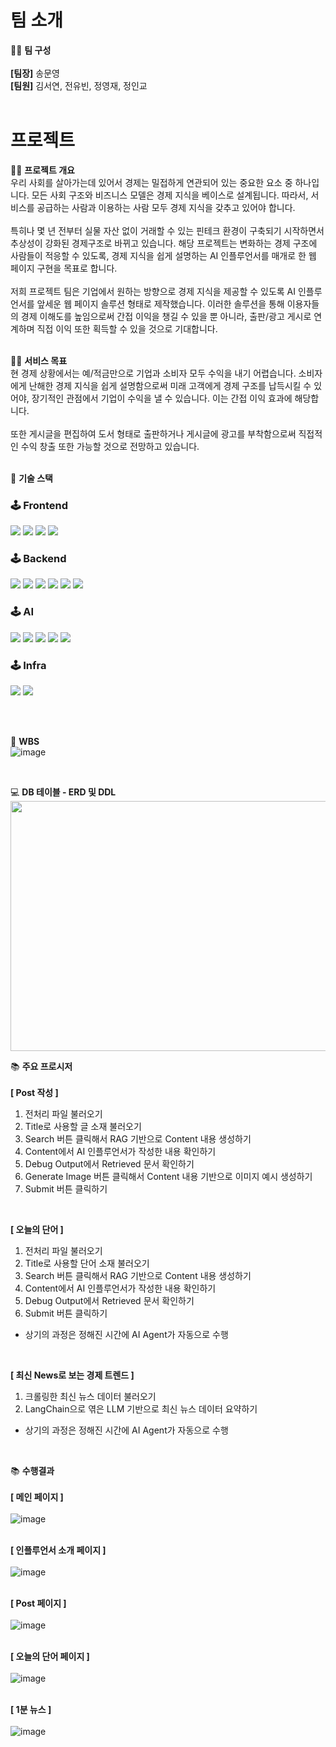 #  팀 소개
👩‍🏫 <strong>팀 구성</strong> </br></br>
**[팀장]** 송문영 <br/>
**[팀원]** 김서연, 전유빈, 정영재, 정인교
<br/><br/>


#  프로젝트


👨‍🏫 <strong>프로젝트 개요</strong></br>
우리 사회를 살아가는데 있어서 경제는 밀접하게 연관되어 있는 중요한 요소 중 하나입니다. 모든 사회 구조와 비즈니스 모델은 경제 지식을 베이스로 설계됩니다. 따라서, 서비스를 공급하는 사람과 이용하는 사람 모두 경제 지식을 갖추고 있어야 합니다. </br></br>
특히나 몇 년 전부터 실물 자산 없이 거래할 수 있는 핀테크 환경이 구축되기 시작하면서 추상성이 강화된 경제구조로 바뀌고 있습니다. 해당 프로젝트는 변화하는 경제 구조에 사람들이 적응할 수 있도록, 경제 지식을 쉽게 설명하는 AI 인플루언서를 매개로 한 웹 페이지 구현을 목표로 합니다.</br></br>
저희 프로젝트 팀은 기업에서 원하는 방향으로 경제 지식을 제공할 수 있도록 AI 인플루언서를 앞세운 웹 페이지 솔루션 형태로 제작했습니다. 이러한 솔루션을 통해 이용자들의 경제 이해도를 높임으로써 간접 이익을 챙길 수 있을 뿐 아니라, 출판/광고 게시로 연계하며 직접 이익 또한 획득할 수 있을 것으로 기대합니다.</br></br>

👩‍🏫 <strong>서비스 목표</strong></br>
현 경제 상황에서는 예/적금만으로 기업과 소비자 모두 수익을 내기 어렵습니다. 소비자에게 난해한 경제 지식을 쉽게 설명함으로써 미래 고객에게 경제 구조를 납득시킬 수 있어야, 장기적인 관점에서 기업이 수익을 낼 수 있습니다. 이는 간접 이익 효과에 해당합니다.</br></br> 
또한 게시글을 편집하여 도서 형태로 출판하거나 게시글에 광고를 부착함으로써 직접적인 수익 창출 또한 가능할 것으로 전망하고 있습니다.</br></br>


🔨 <strong>기술 스택</strong>
<div align=left><h3>🕹️ Frontend</div>
<div align=left>
  <img src="https://img.shields.io/badge/HTML5-E34F26?style=for-the-badge&logo=HTML5&logoColor=white">
  <img src="https://img.shields.io/badge/CSS3-1572B6?style=for-the-badge&logo=CSS3&logoColor=white">
  <img src="https://img.shields.io/badge/JavaScript-F7DF1E?style=for-the-badge&logo=JavaScript&logoColor=white">
  <img src="https://img.shields.io/badge/bootstrap-7952B3?style=for-the-badge&logo=Bootstrap&logoColor=white">
</div>

<div align=left><h3>🕹️ Backend</div>
<div aling=left>
  <img src="https://img.shields.io/badge/Python-3776AB?style=for-the-badge&logo=Python&logoColor=white">
  <img src="https://img.shields.io/badge/Django-092E20?style=for-the-badge&logo=Django&logoColor=white">
  <img src="https://img.shields.io/badge/postgresql-4169E1?style=for-the-badge&logo=Postgresql&logoColor=white">
  <img src="https://img.shields.io/badge/gunicorn-499848?style=for-the-badge&logo=Gunicorn&logoColor=white">
  <img src="https://img.shields.io/badge/nginx-009639?style=for-the-badge&logo=Nginx&logoColor=white">
  
  <img src="https://img.shields.io/badge/linux-FCC624?style=for-the-badge&logo=Linux&logoColor=white">
</div>
  
<div align=left><h3>🕹️ AI</div>
<div align=left>
  <img src="https://img.shields.io/badge/Python-3776AB?style=for-the-badge&logo=Python&logoColor=white">
  <img src="https://img.shields.io/badge/OpenAI-412991?style=for-the-badge&logo=OpenAI&logoColor=white">
  <img src="https://img.shields.io/badge/langchain-1C3C3C?style=for-the-badge&logo=LangChain&logoColor=white">
  <img src="https://img.shields.io/badge/Faiss-0467DF?style=for-the-badge&logo=Meta&logoColor=white">
  <img src="https://img.shields.io/badge/pytorch-EE4C2C?style=for-the-badge&logo=Pytorch&logoColor=white">
  
</div>

<div align=left><h3>🕹️ Infra </div>
<div align="left">
  <img src="https://img.shields.io/badge/Docker-2496ED?style=for-the-badge&logo=docker&logoColor=white">
  <img src="https://img.shields.io/badge/AWS-232F3E?style=for-the-badge&logo=amazonwebservices&logoColor=white"><br/>

<br/><br/>

📝 <strong>WBS</strong> </br>
![image](https://github.com/user-attachments/assets/40ef4c73-d6cc-4fe3-9fc2-ebfb303a34b9)


<br/>

💻 <strong>DB 테이블 - ERD 및 DDL</strong> </br>
<img src="https://github.com/user-attachments/assets/a8874578-b11a-4b4e-9328-8d7314906678" width="650" height="400" />

📚 <strong>주요 프로시저</strong><br/><br/>
**[ Post 작성 ]**
1. 전처리 파일 불러오기
2. Title로 사용할 글 소재 불러오기
3. Search 버튼 클릭해서 RAG 기반으로 Content 내용 생성하기
4. Content에서 AI 인플루언서가 작성한 내용 확인하기
5. Debug Output에서 Retrieved 문서 확인하기
6. Generate Image 버튼 클릭해서 Content 내용 기반으로 이미지 예시 생성하기
7. Submit 버튼 클릭하기

<br/>

**[ 오늘의 단어 ]**
1. 전처리 파일 불러오기
2. Title로 사용할 단어 소재 불러오기
3. Search 버튼 클릭해서 RAG 기반으로 Content 내용 생성하기
4. Content에서 AI 인플루언서가 작성한 내용 확인하기
5. Debug Output에서 Retrieved 문서 확인하기
6. Submit 버튼 클릭하기
* 상기의 과정은 정해진 시간에 AI Agent가 자동으로 수행

<br/>

**[ 최신 News로 보는 경제 트렌드 ]**
1. 크롤링한 최신 뉴스 데이터 불러오기
2. LangChain으로 엮은 LLM 기반으로 최신 뉴스 데이터 요약하기
* 상기의 과정은 정해진 시간에 AI Agent가 자동으로 수행

<br/>

📚 <strong>수행결과</strong> </br></br>
**[ 메인 페이지 ]** </br></br>
![image](https://github.com/user-attachments/assets/875c026f-5339-47f8-a2e1-f8bc84ae38a6)
</br></br>

**[ 인플루언서 소개 페이지 ]** </br></br>
![image](https://github.com/user-attachments/assets/90df43fd-49ac-4bb2-97cc-766304bca4a2)
</br></br>

**[ Post 페이지 ]** </br></br>
![image](https://github.com/user-attachments/assets/5c290486-c0ed-4e1e-9017-43f14d0ffb03)
</br></br>

**[ 오늘의 단어 페이지 ]** </br></br>
![image](https://github.com/user-attachments/assets/b8f21d90-a407-4551-91b1-5280935a761a)
</br></br>

**[ 1분 뉴스 ]** </br></br>
![image](https://github.com/user-attachments/assets/7efbe28b-b556-41d7-a076-07683854d396)
